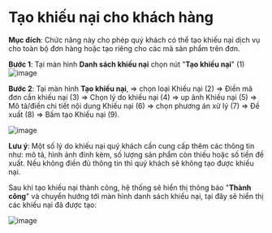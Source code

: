 # Tạo khiếu nại cho khách hàng

**Mục đích**: Chức năng này cho phép quý khách có thể tạo khiếu nại dịch vụ cho toàn bộ đơn hàng hoặc tạo riêng cho các mã sản phẩm trên đơn.

**Bước 1**: Tại màn hình **Danh sách khiếu nại** chọn nút  "**Tạo khiếu nại**" (1)
![image](https://user-images.githubusercontent.com/85599407/183595059-2f2933fc-805a-48d0-83c2-62c5fdd8d850.png)

**Bước 2**: Tại màn hình **Tạo khiếu nại**, => chọn loại Khiếu nại (2) => Điền mã đơn cần khiếu nại (3) => Chọn lý do khiếu nại (4) => up ảnh Khiếu nại (5) => Mô tả/điền chi tiết nội dung Khiếu nại (6) => chọn phương án xử lý (7) => Đề xuất (8) => Bấm tạo Khiếu nại (9).

![image](https://user-images.githubusercontent.com/85599407/183596167-7d8b5dbf-7419-4f38-bd4a-3348af206fa4.png)

**Lưu ý**: Một số lý do khiếu nại quý khách cần cung cấp thêm các thông tin như: mô tả, hình ảnh đính kèm, số lượng sản phẩm còn thiếu hoặc số tiền đề xuất. Nếu không điền đủ thông tin thì quý khách sẽ không tạo được khiếu nại.

Sau khi tạo khiếu nại thành công, hệ thống sẽ hiển thị thông báo "**Thành công**" và chuyển hướng tới màn hình danh sách khiếu nại, tại đây sẽ hiển thị các khiếu nại đã được tạo:

![image](https://user-images.githubusercontent.com/85599407/183597251-fbdb2b09-9629-4c36-b16f-3e7098fac518.png)
